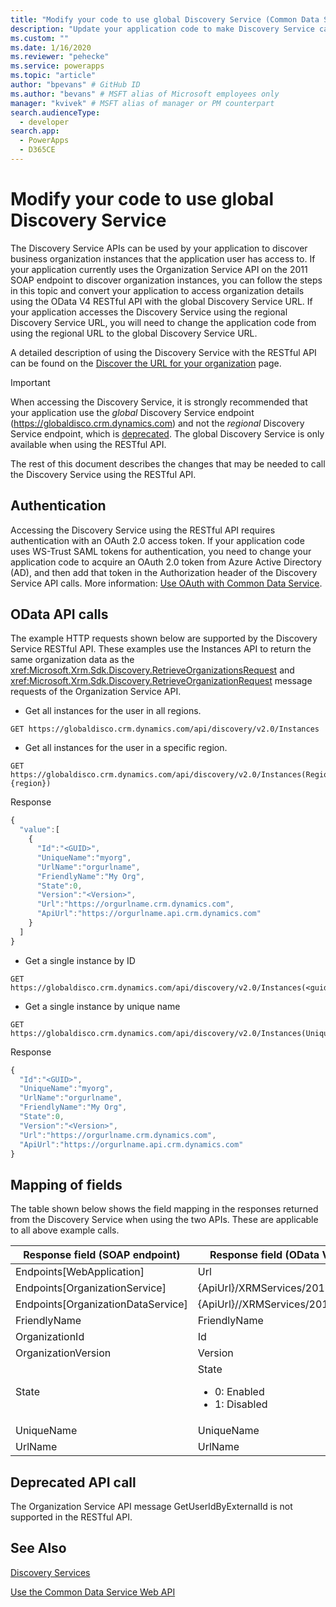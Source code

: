 ```yaml
---
title: "Modify your code to use global Discovery Service (Common Data Service) | Microsoft Docs" # Intent and product brand in a unique string of 43-59 chars including spaces
description: "Update your application code to make Discovery Service calls using a modern RESTful API."
ms.custom: ""
ms.date: 1/16/2020
ms.reviewer: "pehecke"
ms.service: powerapps
ms.topic: "article"
author: "bpevans" # GitHub ID
ms.author: "bevans" # MSFT alias of Microsoft employees only
manager: "kvivek" # MSFT alias of manager or PM counterpart
search.audienceType:
  - developer
search.app:
  - PowerApps
  - D365CE
---
```


# Modify your code to use global Discovery Service

The Discovery Service APIs can be used by your application to discover business organization instances that the application user has access to. If your application currently uses the Organization Service API on the 2011 SOAP endpoint to discover organization instances, you can follow the steps in this topic and convert your application to access organization details using the OData V4 RESTful API with the global Discovery Service URL. If your application accesses the Discovery Service using the regional Discovery Service URL, you will need to change the application code from using the regional URL to the global Discovery Service URL.

A detailed description of using the Discovery Service with the RESTful API can be found on the [Discover the URL for your organization](/powerapps/developer/common-data-service/webapi/discover-url-organization-web-api) page.

> [!IMPORTANT]
> When accessing the Discovery Service, it is strongly recommended that your application use the *global* Discovery Service endpoint (https://globaldisco.crm.dynamics.com) and not the *regional* Discovery Service endpoint, which is [deprecated](/power-platform/important-changes-coming#regional-discovery-service-is-deprecated). The global Discovery Service is only available when using the RESTful API.

The rest of this document describes the changes that may be needed to call the Discovery Service using the RESTful API.

## Authentication
Accessing the Discovery Service using the RESTful API requires authentication with an OAuth 2.0 access token.
If your application code uses WS-Trust SAML tokens for authentication, you need to change your application code to acquire an OAuth 2.0 token from Azure Active Directory (AD), and then add that token in the Authorization header of the Discovery Service API calls. More information: [Use OAuth with Common Data Service](../authenticate-oauth.md).

## OData API calls
The example HTTP requests shown below are supported by the Discovery Service RESTful API. These examples use the Instances API to return the same organization data as the <xref:Microsoft.Xrm.Sdk.Discovery.RetrieveOrganizationsRequest> and <xref:Microsoft.Xrm.Sdk.Discovery.RetrieveOrganizationRequest> message requests of the Organization Service API.

-    Get all instances for the user in all regions.
```http  
GET https://globaldisco.crm.dynamics.com/api/discovery/v2.0/Instances
```  
-    Get all instances for the user in a specific region.
```http  
GET  https://globaldisco.crm.dynamics.com/api/discovery/v2.0/Instances(Region={region})
```
Response
```javascript
{
  "value":[
    {
      "Id":"<GUID>",
      "UniqueName":"myorg",
      "UrlName":"orgurlname",
      "FriendlyName":"My Org",
      "State":0,
      "Version":"<Version>",
      "Url":"https://orgurlname.crm.dynamics.com",
      "ApiUrl":"https://orgurlname.api.crm.dynamics.com"
    }
  ]
}
```

-    Get a single instance by ID
```http  
GET https://globaldisco.crm.dynamics.com/api/discovery/v2.0/Instances(<guid>)
```  
-    Get a single instance by unique name
```http  
GET https://globaldisco.crm.dynamics.com/api/discovery/v2.0/Instances(UniqueName='myorg')  
```  

Response
```javascript
{
  "Id":"<GUID>",
  "UniqueName":"myorg",
  "UrlName":"orgurlname",
  "FriendlyName":"My Org",
  "State":0,
  "Version":"<Version>",
  "Url":"https://orgurlname.crm.dynamics.com",
  "ApiUrl":"https://orgurlname.api.crm.dynamics.com"
}
```

## Mapping of fields
The table shown below shows the field mapping in the responses returned from the Discovery Service when using the two APIs. These are applicable to all above example calls.

Response field (SOAP endpoint) |	Response field (OData V4 RESTful endpoint)
------------------------------------|---------------------------------
Endpoints[WebApplication] |	Url
Endpoints[OrganizationService]	| {ApiUrl}/XRMServices/2011/Organization.svc
Endpoints[OrganizationDataService] |{ApiUrl}//XRMServices/2011/OrganizationData.svc
FriendlyName|FriendlyName
OrganizationId|Id
OrganizationVersion|Version
State | State<br/><ul><li>0: Enabled</li><li>1: Disabled</li><ul>
UniqueName|UniqueName
UrlName|UrlName

## Deprecated API call
The Organization Service API message GetUserIdByExternalId is not supported in the RESTful API.

## See Also
[Discovery Services](/powerapps/developer/common-data-service/discovery-service)

[Use the Common Data Service Web API](/powerapps/developer/common-data-service/webapi/discover-url-organization-web-api)
